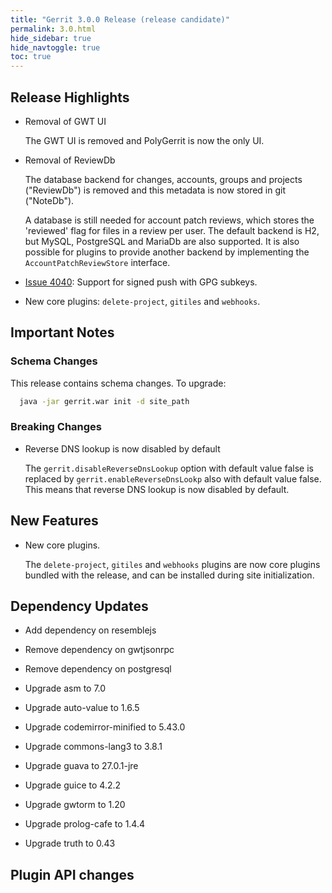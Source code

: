 ```yaml
---
title: "Gerrit 3.0.0 Release (release candidate)"
permalink: 3.0.html
hide_sidebar: true
hide_navtoggle: true
toc: true
---
```


## Release Highlights

* Removal of GWT UI

  The GWT UI is removed and PolyGerrit is now the only UI.

* Removal of ReviewDb

  The database backend for changes, accounts, groups and projects ("ReviewDb") is
  removed and this metadata is now stored in git ("NoteDb").

  A database is still needed for account patch reviews, which stores the 'reviewed'
  flag for files in a review per user. The default backend is H2, but MySQL,
  PostgreSQL and MariaDb are also supported. It is also possible for plugins to
  provide another backend by implementing the `AccountPatchReviewStore` interface.

* [Issue 4040](https://bugs.chromium.org/p/gerrit/issues/detail?id=4040):
Support for signed push with GPG subkeys.

* New core plugins: `delete-project`, `gitiles` and `webhooks`.

## Important Notes

### Schema Changes

This release contains schema changes. To upgrade:

``` sh
  java -jar gerrit.war init -d site_path
```

### Breaking Changes

* Reverse DNS lookup is now disabled by default

  The `gerrit.disableReverseDnsLookup` option with default value false is replaced
  by `gerrit.enableReverseDnsLookp` also with default value false. This means that
  reverse DNS lookup is now disabled by default.

## New Features

* New core plugins.

  The `delete-project`, `gitiles` and `webhooks` plugins are now core plugins
  bundled with the release, and can be installed during site initialization.

## Dependency Updates

* Add dependency on resemblejs

* Remove dependency on gwtjsonrpc

* Remove dependency on postgresql

* Upgrade asm to 7.0

* Upgrade auto-value to 1.6.5

* Upgrade codemirror-minified to 5.43.0

* Upgrade commons-lang3 to 3.8.1

* Upgrade guava to 27.0.1-jre

* Upgrade guice to 4.2.2

* Upgrade gwtorm to 1.20

* Upgrade prolog-cafe to 1.4.4

* Upgrade truth to 0.43

## Plugin API changes

